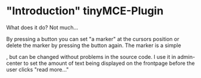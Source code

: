 "Introduction"
tinyMCE-Plugin
==============

What does it do?
Not much...

By pressing a button you can set "a marker" at the cursors position or delete the marker by pressing the button again. The marker is a simple <div>, but can be changed without problems in the source code. I use it in admin-center to set the amount of text being displayed on the frontpage before the user clicks "read more..."
